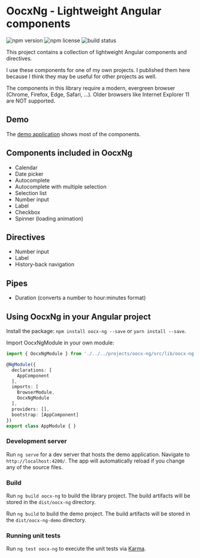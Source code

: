 # OocxNg - Lightweight Angular components

![npm version](https://img.shields.io/npm/v/oocx-ng.svg)
![npm license](https://img.shields.io/npm/l/oocx-ng.svg)
![build status](https://dev.azure.com/oocx/oocx-ng/_apis/build/status/1?api-version=5.0-preview.1)

This project contains a collection of lightweight Angular components and directives.

I use these components for one of my own projects. I published them here because I think they may be useful for other projects as well.

The components in this library require a modern, evergreen browser (Chrome, Firefox, Edge, Safari, ...). Older browsers like Internet Explorer 11 are NOT supported.

## Demo

The [demo application](https://ng.outofcoffeeexception.de) shows most of the components.

## Components included in OocxNg

* Calendar
* Date picker
* Autocomplete
* Autocomplete with multiple selection
* Selection list
* Number input
* Label
* Checkbox
* Spinner (loading animation)

## Directives

* Number input
* Label
* History-back navigation

## Pipes

* Duration (converts a number to hour:minutes format)

## Using OocxNg in your Angular project

Install the package: `npm install oocx-ng --save` or `yarn install --save`.

Import OocxNgModule in your own module:

```typescript
import { OocxNgModule } from './../../projects/oocx-ng/src/lib/oocx-ng.module';

@NgModule({
  declarations: [
    AppComponent
  ],
  imports: [
    BrowserModule,
    OocxNgModule
  ],
  providers: [],
  bootstrap: [AppComponent]
})
export class AppModule { }
```


### Development server

Run `ng serve` for a dev server that hosts the demo application. Navigate to `http://localhost:4200/`. The app will automatically reload if you change any of the source files.


### Build

Run `ng build oocx-ng` to build the library project. The build artifacts will be stored in the `dist/oocx-ng` directory.

Run `ng build` to build the demo project. The build artifacts will be stored in the `dist/oocx-ng-demo` directory.

### Running unit tests

Run `ng test oocx-ng` to execute the unit tests via [Karma](https://karma-runner.github.io).


